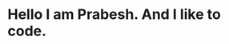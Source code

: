 # Hello I am Prabesh. And I like to code. 

<!---
bababubudev/bababubudev is a ✨ special ✨ repository because its `README.md` (this file) appears on your GitHub profile.
You can click the Preview link to take a look at your changes.
--->
